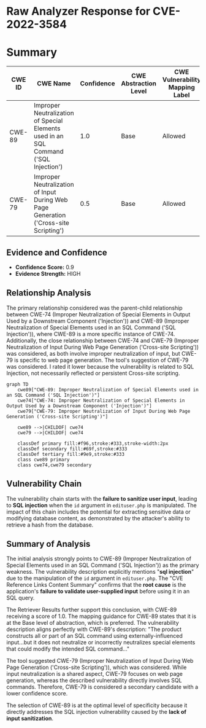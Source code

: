 # Raw Analyzer Response for CVE-2022-3584

# Summary
| CWE ID | CWE Name | Confidence | CWE Abstraction Level | CWE Vulnerability Mapping Label | CWE-Vulnerability Mapping Notes |
|---|---|---|---|---|---|
| CWE-89 | Improper Neutralization of Special Elements used in an SQL Command ('SQL Injection') | 1.0 | Base | Allowed | Primary CWE |
| CWE-79 | Improper Neutralization of Input During Web Page Generation ('Cross-site Scripting') | 0.5 | Base | Allowed | Secondary Candidate |

## Evidence and Confidence

*   **Confidence Score:** 0.9
*   **Evidence Strength:** HIGH

## Relationship Analysis
The primary relationship considered was the parent-child relationship between CWE-74 (Improper Neutralization of Special Elements in Output Used by a Downstream Component ('Injection')) and CWE-89 (Improper Neutralization of Special Elements used in an SQL Command ('SQL Injection')), where CWE-89 is a more specific instance of CWE-74. Additionally, the close relationship between CWE-74 and CWE-79 (Improper Neutralization of Input During Web Page Generation ('Cross-site Scripting')) was considered, as both involve improper neutralization of input, but CWE-79 is specific to web page generation. The tool's suggestion of CWE-79 was considered. I rated it lower because the vulnerability is related to SQL Injection, not necessarily reflected or persistent Cross-site scripting.

```mermaid
graph TD
    cwe89["CWE-89: Improper Neutralization of Special Elements used in an SQL Command ('SQL Injection')"]
    cwe74["CWE-74: Improper Neutralization of Special Elements in Output Used by a Downstream Component ('Injection')"]
    cwe79["CWE-79: Improper Neutralization of Input During Web Page Generation ('Cross-site Scripting')"]

    cwe89 -->|CHILDOF| cwe74
    cwe79 -->|CHILDOF| cwe74

    classDef primary fill:#f96,stroke:#333,stroke-width:2px
    classDef secondary fill:#69f,stroke:#333
    classDef tertiary fill:#9e9,stroke:#333
    class cwe89 primary
    class cwe74,cwe79 secondary
```

## Vulnerability Chain
The vulnerability chain starts with the **failure to sanitize user input**, leading to **SQL injection** when the `id` argument in `edituser.php` is manipulated. The impact of this chain includes the potential for extracting sensitive data or modifying database content, as demonstrated by the attacker's ability to retrieve a hash from the database.

## Summary of Analysis
The initial analysis strongly points to CWE-89 (Improper Neutralization of Special Elements used in an SQL Command ('SQL Injection')) as the primary weakness. The vulnerability description explicitly mentions "**sql injection**" due to the manipulation of the `id` argument in `edituser.php`. The "CVE Reference Links Content Summary" confirms that the **root cause** is the application's **failure to validate user-supplied input** before using it in an SQL query.

The Retriever Results further support this conclusion, with CWE-89 receiving a score of 1.0. The mapping guidance for CWE-89 states that it is at the Base level of abstraction, which is preferred. The vulnerability description aligns perfectly with CWE-89's description: "The product constructs all or part of an SQL command using externally-influenced input...but it does not neutralize or incorrectly neutralizes special elements that could modify the intended SQL command..."

The tool suggested CWE-79 (Improper Neutralization of Input During Web Page Generation ('Cross-site Scripting')), which was considered. While input neutralization is a shared aspect, CWE-79 focuses on web page generation, whereas the described vulnerability directly involves SQL commands. Therefore, CWE-79 is considered a secondary candidate with a lower confidence score.

The selection of CWE-89 is at the optimal level of specificity because it directly addresses the SQL injection vulnerability caused by the **lack of input sanitization**.